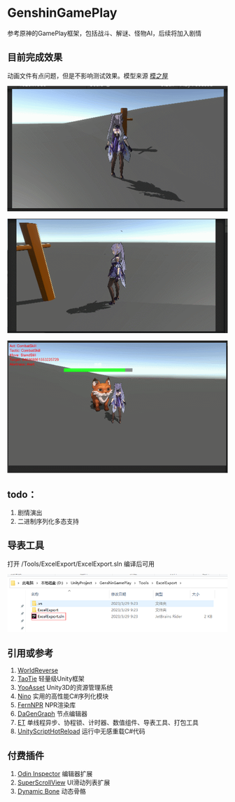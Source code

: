 # GenshinGamePlay

参考原神的GamePlay框架，包括战斗、解谜、怪物AI，后续将加入剧情

## 目前完成效果
动画文件有点问题，但是不影响测试效果。模型来源 [模之屋](https://www.aplaybox.com/details/model/MmroYfxfeCtc)

![战斗技能.gif](ReadMeRes%2FPreview.gif)

![寻宝解谜.gif](ReadMeRes%2FPreview2.gif)

![怪物AI.gif](ReadMeRes%2FPreview3.gif)

## todo：
1. 剧情演出
2. 二进制序列化多态支持

## 导表工具
打开 /Tools/ExcelExport/ExcelExport.sln 编译后可用

![ExcelExport.png](ReadMeRes%2FExcelExport.png)


## 引用或参考
1. [WorldReverse](https://github.com/fengjixuchui/WorldReverse)
2. [TaoTie](https://github.com/526077247/TaoTie) 轻量级Unity框架
3. [YooAsset](https://github.com/tuyoogame/YooAsset) Unity3D的资源管理系统
4. [Nino](https://github.com/JasonXuDeveloper/Nino) 实用的高性能C#序列化模块
5. [FernNPR](https://github.com/FernRender/FernNPR) NPR渲染库
6. [DaGenGraph](https://github.com/LiFang7/DaGenGraph) 节点编辑器
7. [ET](https://github.com/egametang/ET) 单线程异步、协程锁、计时器、数值组件、导表工具、打包工具
8. [UnityScriptHotReload](https://github.com/Misaka-Mikoto-Tech/UnityScriptHotReload) 运行中无感重载C#代码

## 付费插件
1. [Odin Inspector](https://assetstore.unity.com/packages/tools/utilities/odin-inspector-and-serializer-89041) 编辑器扩展
2. [SuperScrollView](https://assetstore.unity.com/packages/tools/gui/ugui-super-scrollview-86572) UI滑动列表扩展
3. [Dynamic Bone](https://assetstore.unity.com/packages/tools/animation/dynamic-bone-16743) 动态骨骼
